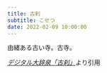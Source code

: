```yaml
---
title: 古刹
subtitle: こせつ
date: 2022-02-09 10:00:00
---
```


由緒ある古い寺。古寺。

<cite>[デジタル大辞泉「古刹」](https://dictionary.goo.ne.jp/word/%E5%8F%A4%E5%88%B9/)</cite>より引用